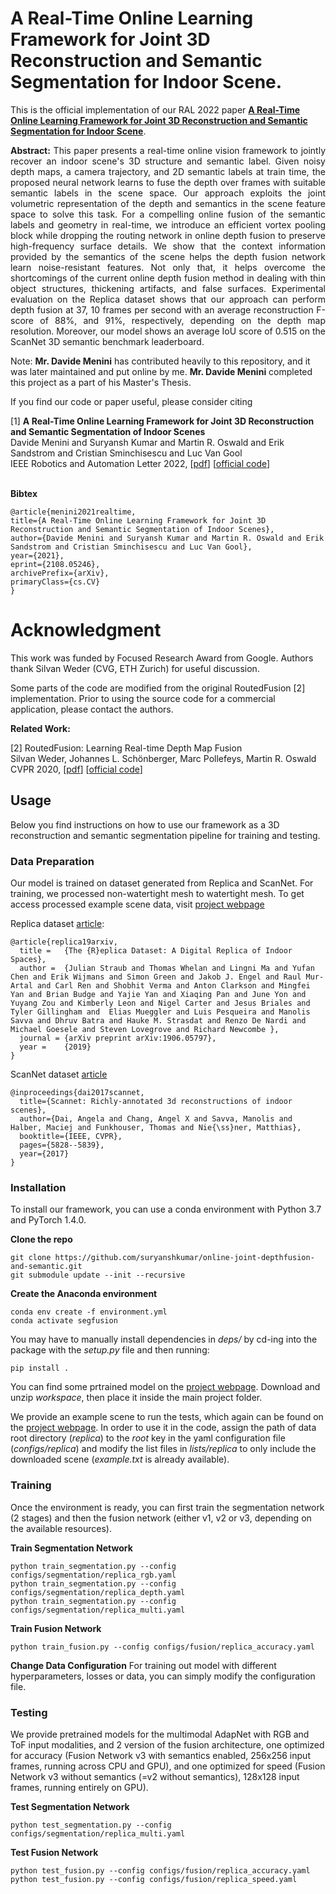 # A Real-Time Online Learning Framework for Joint 3D Reconstruction and Semantic Segmentation for Indoor Scene.

This is the official implementation of our RAL 2022 paper [**A Real-Time Online Learning Framework for Joint 3D Reconstruction and Semantic Segmentation for Indoor Scene**](https://arxiv.org/abs/2108.05246).

<p align="justify">
<b>Abstract:</b> This paper presents a real-time online vision framework to jointly recover an indoor scene's 3D structure and semantic label. Given noisy depth maps, a camera trajectory, and 2D semantic labels at train time, the proposed neural network learns to fuse the depth over frames with suitable semantic labels in the scene space. Our approach exploits the joint volumetric representation of the depth and semantics in the scene feature space to solve this task. For a compelling online fusion of the semantic labels and geometry in real-time, we introduce an efficient vortex pooling block while dropping the routing network in online depth fusion to preserve high-frequency surface details. We show that the context information provided by the semantics of the scene helps the depth fusion network learn noise-resistant features. Not only that, it helps overcome the shortcomings of the current online depth fusion method in dealing with thin object structures, thickening artifacts, and false surfaces. Experimental evaluation on the Replica dataset shows that our approach can perform depth fusion at 37, 10 frames per second with an average reconstruction F-score of 88%, and 91%, respectively, depending on the depth map resolution. Moreover, our model shows an average IoU score of 0.515 on the ScanNet 3D semantic benchmark leaderboard.
</p>


Note: <b>Mr. Davide Menini</b> has contributed heavily to this repository, and
it was later maintained and put online by me. <b>Mr. Davide Menini</b> completed 
this project as a part of his Master's Thesis.

If you find our code or paper useful, please consider citing
<tr>
<td>
[1] <strong>A Real-Time Online Learning Framework for Joint 3D Reconstruction and Semantic Segmentation of Indoor Scenes </strong><br />
Davide Menini and Suryansh Kumar and Martin R. Oswald and Erik Sandstrom and Cristian Sminchisescu and Luc Van Gool<br />
IEEE Robotics and Automation Letter 2022, [<a href="https://arxiv.org/abs/2108.05246" target="_blank">pdf</a>]  [<a href="https://github.com/suryanshkumar/online-joint-depthfusion-and-semantic" target="_blank">official code</a>] <br />
</td>
</tr>
<br/>

<b>Bibtex</b><br />
```
@article{menini2021realtime,
title={A Real-Time Online Learning Framework for Joint 3D Reconstruction and Semantic Segmentation of Indoor Scenes},
author={Davide Menini and Suryansh Kumar and Martin R. Oswald and Erik Sandstrom and Cristian Sminchisescu and Luc Van Gool},
year={2021},
eprint={2108.05246},
archivePrefix={arXiv},
primaryClass={cs.CV}
}
```

# Acknowledgment
This work was funded by Focused Research Award from Google.
Authors thank Silvan Weder (CVG, ETH Zurich) for useful discussion.


Some parts of the code are modified from the original RoutedFusion [2] implementation.
Prior to using the source code for a commercial application, please contact the authors.


<b>Related Work:</b><br/>
<tr>
<td>
[2] RoutedFusion: Learning Real-time Depth Map Fusion<br />
Silvan Weder, Johannes L. Schönberger, Marc Pollefeys, Martin R. Oswald<br />
CVPR 2020, [<a href="https://arxiv.org/abs/2001.04388" target="_blank">pdf</a>]  [<a href="https://github.com/weders/RoutedFusion" target="_blank">official code</a>] <br />
</td>
</tr>

## Usage

Below you find instructions on how to use our framework as a 3D reconstruction and semantic segmentation pipeline for training and testing.

### Data Preparation
Our model is trained on dataset generated from Replica and ScanNet. For training, we processed non-watertight mesh to watertight mesh. To get access processed example scene data, visit [project webpage](https://suryanshkumar.github.io/online-joint-depthfusion-and-semantic_project_page/)

Replica dataset [article](https://arxiv.org/abs/1906.05797):
```
@article{replica19arxiv,
  title =   {The {R}eplica Dataset: A Digital Replica of Indoor Spaces},
  author =  {Julian Straub and Thomas Whelan and Lingni Ma and Yufan Chen and Erik Wijmans and Simon Green and Jakob J. Engel and Raul Mur-Artal and Carl Ren and Shobhit Verma and Anton Clarkson and Mingfei Yan and Brian Budge and Yajie Yan and Xiaqing Pan and June Yon and Yuyang Zou and Kimberly Leon and Nigel Carter and Jesus Briales and  Tyler Gillingham and  Elias Mueggler and Luis Pesqueira and Manolis Savva and Dhruv Batra and Hauke M. Strasdat and Renzo De Nardi and Michael Goesele and Steven Lovegrove and Richard Newcombe },
  journal = {arXiv preprint arXiv:1906.05797},
  year =    {2019}
}
```

ScanNet dataset [article](https://arxiv.org/abs/1702.04405)
```
@inproceedings{dai2017scannet,
  title={Scannet: Richly-annotated 3d reconstructions of indoor scenes},
  author={Dai, Angela and Chang, Angel X and Savva, Manolis and Halber, Maciej and Funkhouser, Thomas and Nie{\ss}ner, Matthias},
  booktitle={IEEE, CVPR},
  pages={5828--5839},
  year={2017}
}
```

### Installation

To install our framework, you can use a conda environment with Python 3.7 and PyTorch 1.4.0.

**Clone the repo**

<pre><code>git clone https://github.com/suryanshkumar/online-joint-depthfusion-and-semantic.git
git submodule update --init --recursive
</code></pre>

**Create the Anaconda environment**
<pre><code>conda env create -f environment.yml
conda activate segfusion
</code></pre>

You may have to manually install dependencies in *deps/* by cd-ing into the package with the *setup.py* file and then running:
<pre><code>pip install .
</code></pre>

You can find some prtrained model on the [project webpage](https://suryanshkumar.github.io/online-joint-depthfusion-and-semantic_project_page/). Download and unzip *workspace*, then place it inside the main project folder.

We provide an example scene to run the tests, which again can be found on the [project webpage](https://suryanshkumar.github.io/online-joint-depthfusion-and-semantic_project_page/). In order to use it in the code, assign the path of data root directory (*replica*) to the *root* key in the yaml configuration file (*configs/replica*) and modify the list files in *lists/replica* to only include the downloaded scene (*example.txt* is already available).

### Training
Once the environment is ready, you can first train the segmentation network (2 stages) and then the fusion network (either v1, v2 or v3, depending on the available resources).

**Train Segmentation Network**
<pre><code>python train_segmentation.py --config configs/segmentation/replica_rgb.yaml
python train_segmentation.py --config configs/segmentation/replica_depth.yaml
python train_segmentation.py --config configs/segmentation/replica_multi.yaml
</code></pre>

**Train Fusion Network**
<pre><code>python train_fusion.py --config configs/fusion/replica_accuracy.yaml
</code></pre>

**Change Data Configuration**
For training out model with different hyperparameters, losses or data, you can simply modify the configuration file. 

### Testing
We provide pretrained models for the multimodal AdapNet with RGB and ToF input modalities, and 2 version of the fusion architecture, one optimized for accuracy (Fusion Network v3 with semantics enabled, 256x256 input frames, running across CPU and GPU), and one optimized for speed (Fusion Network v3 without semantics (=v2 without semantics), 128x128 input frames, running entirely on GPU).

**Test Segmentation Network**
<pre><code>python test_segmentation.py --config configs/segmentation/replica_multi.yaml
</code></pre>

**Test Fusion Network**
<pre><code>python test_fusion.py --config configs/fusion/replica_accuracy.yaml
python test_fusion.py --config configs/fusion/replica_speed.yaml
</code></pre>
